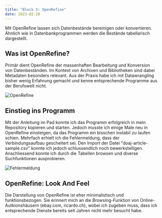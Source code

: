 ```yaml
---
title: "Block 3: OpenRefine"
date: 2023-02-28
---
```


Mit OpenRefine lassen sich Datenbestände bereinigen oder konvertieren. Ähnlich wie in Datenbankprogrammen werden die Bestände tabellarisch dargestellt. 

## Was ist OpenRefine?

Primär dient OpenRefine der massenhaften Bearbeitung und Konversion von Datenbeständen. Im Kontext von Archiven und Bibliotheken sind dabei Metadaten besonders relevant. Aus der Praxis habe ich mit Datawrangling bisher wenig Erfahrung gemacht und kenne entsprechende Programme aus der Berufswelt nicht.

![OpenRefine](/LeTaBu/assets/images/OpenRefine.png)

## Einstieg ins Programm

Mit der Anleitung im Pad konnte ich das Programm erfolgreich in mein Repository kopieren und starten. Jedoch musste ich einige Male neu in OpenRefine einsteigen, da das Programm ein bisschen instabil zu laufen schien. Mehrfach erhielt ich die Fehlermeldung, dass der Verbindungsaufbau gescheitert sei. Den Import der Datei "doaj-article-sample.csv" konnte ich jedoch schlussendlich noch bewerkstelligen. Anschliessend konnte ich durch die Tabellen browsen und diverse Suchfunktionen ausprobieren. 

![Fehlermeldung](/LeTaBu/assets/images/LocalHost.png)


## OpenRefine: Look And Feel

Die Darstellung von OpenRefine ist eher minimalistisch und funktionsbezogen. Sie erinnert mich an die Browsing-Funktion von Online-Autkionshäusern (ebay.com, ricardo.ch), wobei ich zugeben muss, dass ich entsprechende Dienste bereits seit Jahren nicht mehr besucht habe.